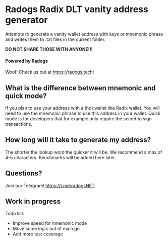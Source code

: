 # Radogs Radix DLT vanity address generator
Attempts to generate a vanity wallet address with keys or mnemonic phrase and writes them to .txt files in the current folder. 

**DO NOT SHARE THOSE WITH ANYONE!!!**

#### Powered by Radogs
Woof! Check us out at https://radogs.tech!

## What is the difference between mnemonic and quick mode?
If you plan to use your address with a (hd) wallet like Radix wallet. You will need to use the mnemonic phrase to use this address in your wallet. Quick mode is for developers that for example only require the secret to sign transactions.

## How long will it take to generate my address?
The shorter the lookup word the quicker it will be. We recommend a max of 4-5 characters. Benchmarks will be added here later.

## Questions?
Join our Telegram! https://t.me/radogsNFT

## Work in progress
Todo list:
- Improve speed for mnemonic mode
- Move some logic out of main.go
- Add more test coverage
